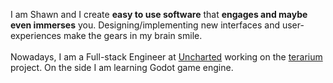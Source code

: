 I am Shawn and I create **easy to use software** that **engages and maybe even immerses** you. Designing/implementing new interfaces and user-experiences make the gears in my brain smile.
\
\
Nowadays, I am a Full-stack Engineer at [Uncharted](https://uncharted.software/) working on the [terarium](app.terarium.ai) project. On the side I am learning Godot game engine.